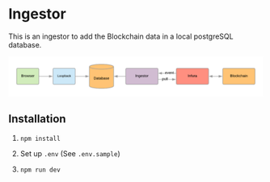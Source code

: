 # Ingestor

This is an ingestor to add the Blockchain data in a local postgreSQL database.

![Loopback](../docs/images/loopback.png)

## Installation

1. `npm install`

2. Set up `.env` (See `.env.sample`)

3. `npm run dev`

